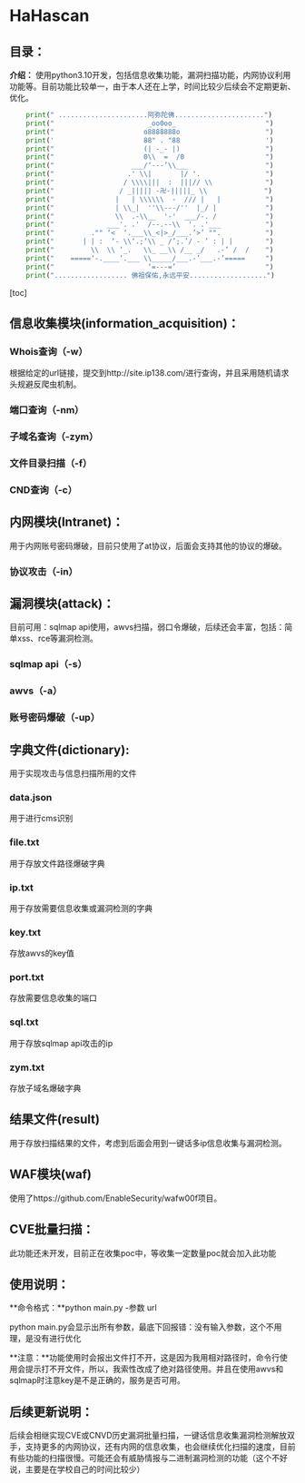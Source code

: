 # HaHascan

## 目录：

**介绍：** 使用python3.10开发，包括信息收集功能，漏洞扫描功能，内网协议利用功能等。目前功能比较单一，由于本人还在上学，时间比较少后续会不定期更新、优化。

```python
	print(" ......................阿弥陀佛......................")
    print("                       _oo0oo_                      ")
    print("                      o8888888o                     ")
    print('                      88" . "88                     ')
    print("                      (| -_- |)                     ")
    print("                      0\\  =  /0                    ")
    print("                   ___/‘---’\\___                   ")
    print("                  .' \\|       |/ '.                ")
    print("                 / \\\\|||  :  |||// \\             ")
    print("                / _||||| -卍-|||||_ \\              ")
    print("               |   | \\\\\\  -  /// |   |           ")
    print("               | \\_|  ''\\---/''  |_/ |            ")
    print("               \\  .-\\__  '-'  ___/-. /            ")
    print("             ___'. .'  /--.--\\  '. .'___           ")
    print("         ."" ‘<  ‘.___\\_<|>_/___.’>’ "".           ")
    print("       | | :  ‘- \\‘.;‘\\ _ /’;.’/ - ’ : | |        ")
    print("         \\  \\ ‘_.   \\_ __\\ /__ _/   .-’ /  /    ")
    print("    =====‘-.____‘.___ \\_____/___.-’___.-’=====     ")
    print("                       ‘=---=’                      ")
    print(".................. 佛祖保佑,永远平安...................")
```



[toc]

## 信息收集模块(information_acquisition)：

### Whois查询（-w）

根据给定的url链接，提交到http://site.ip138.com/进行查询，并且采用随机请求头规避反爬虫机制。

### 端口查询（-nm）

### 子域名查询（-zym）

### 文件目录扫描（-f）

### CND查询（-c）

## 内网模块(Intranet)：

用于内网账号密码爆破，目前只使用了at协议，后面会支持其他的协议的爆破。

### 协议攻击（-in）

## 漏洞模块(attack)：

目前可用：sqlmap api使用，awvs扫描，弱口令爆破，后续还会丰富，包括：简单xss、rce等漏洞检测。

### sqlmap api（-s）

### awvs（-a）

### 账号密码爆破（-up）

## 字典文件(dictionary):

用于实现攻击与信息扫描所用的文件

### data.json

用于进行cms识别

### file.txt

用于存放文件路径爆破字典

### ip.txt

用于存放需要信息收集或漏洞检测的字典

### key.txt

存放awvs的key值

### port.txt

存放需要信息收集的端口

### sql.txt

用于存放sqlmap api攻击的ip

### zym.txt

存放子域名爆破字典

## 结果文件(result)

用于存放扫描结果的文件，考虑到后面会用到一键话多ip信息收集与漏洞检测。

## WAF模块(waf)

使用了https://github.com/EnableSecurity/wafw00f项目。

## CVE批量扫描：

此功能还未开发，目前正在收集poc中，等收集一定数量poc就会加入此功能

## 使用说明：

**命令格式：**python main.py -参数 url

python main.py会显示出所有参数，最底下回报错：没有输入参数，这个不用理，是没有进行优化

**注意：**功能使用时会报出文件打不开，这是因为我用相对路径时，命令行使用会提示打不开文件，所以，我索性改成了绝对路径使用。并且在使用awvs和sqlmap时注意key是不是正确的，服务是否可用。

## 后续更新说明：

后续会相继实现CVE或CNVD历史漏洞批量扫描，一键话信息收集漏洞检测解放双手，支持更多的内网协议，还有内网的信息收集，也会继续优化扫描的速度，目前有些功能的扫描很慢。可能还会有威胁情报与二进制漏洞检测的功能（这个不好说，主要是在学校自己的时间比较少）

